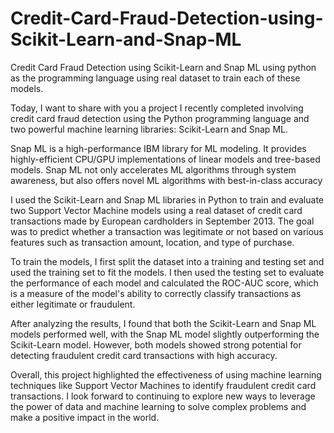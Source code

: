 # Credit-Card-Fraud-Detection-using-Scikit-Learn-and-Snap-ML
Credit Card Fraud Detection using Scikit-Learn and Snap ML using python as the programming language using real dataset to train each of these models. 

Today, I want to share with you a project I recently completed involving credit card fraud detection using the Python programming language and two powerful machine learning libraries: Scikit-Learn and Snap ML.

Snap ML is a high-performance IBM library for ML modeling. It provides highly-efficient CPU/GPU implementations of linear models and tree-based models. Snap ML not only accelerates ML algorithms through system awareness, but also offers novel ML algorithms with best-in-class accuracy

I used the Scikit-Learn and Snap ML libraries in Python to train and evaluate two Support Vector Machine models using a real dataset of credit card transactions made by European cardholders in September 2013. The goal was to predict whether a transaction was legitimate or not based on various features such as transaction amount, location, and type of purchase.

To train the models, I first split the dataset into a training and testing set and used the training set to fit the models. I then used the testing set to evaluate the performance of each model and calculated the ROC-AUC score, which is a measure of the model's ability to correctly classify transactions as either legitimate or fraudulent.

After analyzing the results, I found that both the Scikit-Learn and Snap ML models performed well, with the Snap ML model slightly outperforming the Scikit-Learn model. However, both models showed strong potential for detecting fraudulent credit card transactions with high accuracy.

Overall, this project highlighted the effectiveness of using machine learning techniques like Support Vector Machines to identify fraudulent credit card transactions. I look forward to continuing to explore new ways to leverage the power of data and machine learning to solve complex problems and make a positive impact in the world.
